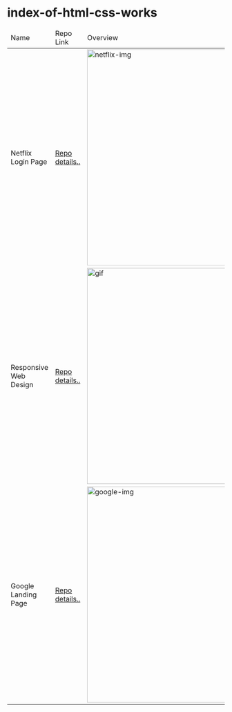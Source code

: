 # index-of-html-css-works
<!DOCTYPE html>
<html lang="en">
<head>
    <meta charset="UTF-8">
    <meta name="viewport" content="width=device-width, initial-scale=1.0">
</head>
<body>
    <table>
        <thead>
            <tr>
                <td>Name</td>
                <td>Repo Link</td>
                <td>Overview</td>
            </tr>
        </thead>
        <tbody>
            <tr>
                <td>Netflix Login Page</td>
                <td><a href="https://github.com/sakkarakaya/01-netflix-webpage.git">Repo details..</a></td>
                <td><img src="https://www.logitheque.com/de/wp-content/uploads/sites/5/2019/07/netflix-image.jpg" alt="netflix-img"  style="height:500px"></td>
            </tr>
            <tr>
                <td>Responsive Web Design</td>
                <td><a href="https://github.com/sakkarakaya/04-prowebsite.git">Repo details..</a></td>
                <td><img src="https://user-images.githubusercontent.com/65809527/101239987-6e8f5100-36ec-11eb-8394-5ce8b6741002.gif" alt="gif"  style="height:500px"></td>
            </tr>
            <tr>
                <td>Google Landing Page</td>
                <td><a href="https://github.com/sakkarakaya/google-landing-page.git">Repo details..</a></td>
                <td><img src="https://bayahaber.files.wordpress.com/2020/03/browser_ntp.png" alt="google-img"  style="height:500px"></td>
            </tr>
        </tbody>
    </table>
</body>
</html>
